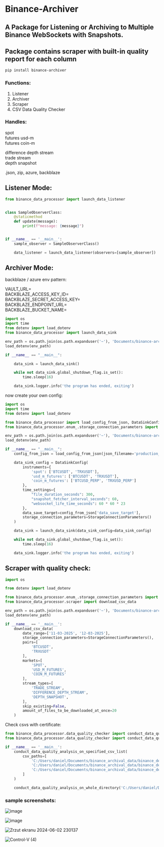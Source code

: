 # Binance-Archiver
## A Package for Listening or Archiving to Multiple Binance WebSockets with Snapshots.
## Package contains scraper with built-in quality report for each column

```bash
pip install binance-archiver
```

### Functions:
1. Listener
2. Archiver 
3. Scraper  
4. CSV Data Quality Checker

### Handles:
spot  
futures usd-m  
futures coin-m

difference depth stream  
trade stream  
depth snapshot  

.json, zip, azure, backblaze




## Listener Mode:

```python
from binance_data_processor import launch_data_listener


class SampleObserverClass:
    @staticmethod
    def update(message):
        print(f"message: {message}")


if __name__ == '__main__':
    sample_observer = SampleObserverClass()

    data_listener = launch_data_listener(observers=[sample_observer])

```

## Archiver Mode: 

backblaze / azure env pattern:

VAULT_URL=  
BACKBLAZE_ACCESS_KEY_ID=  
BACKBLAZE_SECRET_ACCESS_KEY=  
BACKBLAZE_ENDPOINT_URL=  
BACKBLAZE_BUCKET_NAME=

```python
import os
import time
from dotenv import load_dotenv
from binance_data_processor import launch_data_sink

env_path = os.path.join(os.path.expanduser('~'), 'Documents/binance-archiver-2.env')
load_dotenv(env_path)

if __name__ == "__main__":

    data_sink = launch_data_sink()

    while not data_sink.global_shutdown_flag.is_set():
        time.sleep(16)

    data_sink.logger.info('the program has ended, exiting')

```
now create your own config:

```python
import os
import time
from dotenv import load_dotenv

from binance_data_processor import load_config_from_json, DataSinkConfig, launch_data_sink
from binance_data_processor.enum_.storage_connection_parameters import StorageConnectionParameters

env_path = os.path.join(os.path.expanduser('~'), 'Documents/binance-archiver-2.env')
load_dotenv(env_path)

if __name__ == "__main__":
    config_from_json = load_config_from_json(json_filename='production_config.json')

    data_sink_config = DataSinkConfig(
        instruments={
            'spot': ['BTCUSDT', 'TRXUSDT'],
            'usd_m_futures': ['BTCUSDT', 'TRXUSDT'],
            'coin_m_futures': ['BTCUSD_PERP', 'TRXUSD_PERP']
        },
        time_settings={
            "file_duration_seconds": 300,
            "snapshot_fetcher_interval_seconds": 60,
            "websocket_life_time_seconds": 60 * 60 * 23
        },
        data_save_target=config_from_json['data_save_target'],
        storage_connection_parameters=StorageConnectionParameters()
    )

    data_sink = launch_data_sink(data_sink_config=data_sink_config)

    while not data_sink.global_shutdown_flag.is_set():
        time.sleep(16)

    data_sink.logger.info('the program has ended, exiting')
```
## Scraper with quality check:

```python
import os

from dotenv import load_dotenv

from binance_data_processor.enum_.storage_connection_parameters import StorageConnectionParameters
from binance_data_processor.scraper import download_csv_data

env_path = os.path.join(os.path.expanduser('~'), 'Documents/binance-archiver-2.env')
load_dotenv(env_path)

if __name__ == '__main__':
    download_csv_data(
        date_range=['11-03-2025', '12-03-2025'],
        storage_connection_parameters=StorageConnectionParameters(),
        pairs=[
            'BTCUSDT',
            'TRXUSDT'
        ],
        markets=[
            'SPOT',
            'USD_M_FUTURES',
            'COIN_M_FUTURES'
        ],
        stream_types=[
            'TRADE_STREAM',
            'DIFFERENCE_DEPTH_STREAM',
            'DEPTH_SNAPSHOT',
        ],
        skip_existing=False,
        amount_of_files_to_be_downloaded_at_once=20
    )

```
Check csvs with certificate:

```python
from binance_data_processor.data_quality_checker import conduct_data_quality_analysis_on_whole_directory
from binance_data_processor.data_quality_checker import conduct_data_quality_analysis_on_specified_csv_list

if __name__ == '__main__':
    conduct_data_quality_analysis_on_specified_csv_list(
        csv_paths=[
            'C:/Users/daniel/Documents/binance_archival_data/binance_depth_snapshot_spot_btcusdt_10-03-2025.csv',
            'C:/Users/daniel/Documents/binance_archival_data/binance_depth_snapshot_usd_m_futures_btcusdt_10-03-2025.csv',
            'C:/Users/daniel/Documents/binance_archival_data/binance_depth_snapshot_coin_m_futures_btcusd_perp_10-03-2025.csv',
        ]
    )

    conduct_data_quality_analysis_on_whole_directory('C:/Users/daniel/Documents/binance_archival_data/')

```  

### sample screenshots:
![image](https://github.com/user-attachments/assets/a9461c8d-b5a7-43de-b1cc-96ef5df72f40)

![image](https://github.com/user-attachments/assets/93a9cece-21fd-406c-8555-fbb774188265)

![Zrzut ekranu 2024-06-02 230137](https://github.com/DanielLasota/Binance-Archiver/assets/127039319/b400f859-60ef-4995-936d-d68ecab82ddf)

![Control-V (4)](https://github.com/user-attachments/assets/5917b44c-e545-46f5-b5d0-3b3f5d322bb2)

